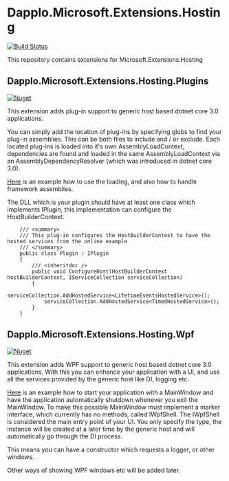 # Dapplo.Microsoft.Extensions.Hosting

[![Build Status](https://dev.azure.com/Dapplo/Dapplo.Microsoft.Extensions.Hosting/_apis/build/status/dapplo.Dapplo.Microsoft.Extensions.Hosting?branchName=master)](https://dev.azure.com/Dapplo/Dapplo.Microsoft.Extensions.Hosting/_build/latest?definitionId=6&branchName=master)

This repository contains extensions for Microsoft.Extensions.Hosting

Dapplo.Microsoft.Extensions.Hosting.Plugins
--------------------------------------------
[![Nuget](https://img.shields.io/nuget/v/Dapplo.Microsoft.Extensions.Hosting.Plugins.svg)](https://www.nuget.org/packages/Dapplo.Microsoft.Extensions.Hosting.Plugins/)

This extension adds plug-in support to generic host based dotnet core 3.0 applications.

You can simply add the location of plug-ins by specifying globs to find your plug-in assemblies.
This can be both files to include and / or exclude.
Each located plug-ins is loaded into it's own AssemblyLoadContext, dependencies are found and loaded in the same AssemblyLoadContext via an AssemblyDependencyResolver (which was introduced in dotnet core 3.0).

[Here](https://github.com/dapplo/Dapplo.Microsoft.Extensions.Hosting/blob/master/samples/Dapplo.Hosting.Sample.ConsoleDemo/Program.cs#L27)
 is an example how to use the loading, and also how to handle framework assemblies.
 
The DLL which is your plugin should have at least one class which implements IPlugin, this implementation can configure the HostBuilderContext.
```
    /// <summary>
    /// This plug-in configures the HostBuilderContext to have the hosted services from the online example
    /// </summary>
    public class Plugin : IPlugin
    {
        /// <inheritdoc />
        public void ConfigureHost(HostBuilderContext hostBuilderContext, IServiceCollection serviceCollection)
        {
            serviceCollection.AddHostedService<LifetimeEventsHostedService>();
            serviceCollection.AddHostedService<TimedHostedService>();
        }
    }
```


Dapplo.Microsoft.Extensions.Hosting.Wpf
---------------------------------------

[![Nuget](https://img.shields.io/nuget/v/Dapplo.Microsoft.Extensions.Hosting.Wpf.svg)](https://www.nuget.org/packages/Dapplo.Microsoft.Extensions.Hosting.Wpf/)

This extension adds WPF support to generic host based dotnet core 3.0 applications.
With this you can enhance your application with a UI, and use all the services provided by the generic host like DI, logging etc.

[Here](https://github.com/dapplo/Dapplo.Microsoft.Extensions.Hosting/blob/master/samples/Dapplo.Hosting.Sample.WpfDemo/Program.cs#L48) is an example how to start your application with a MainWindow and have the application automatically shutdown whenever you exit the MainWindow. To make this possible MainWindow must implement a marker interface, which currently has no methods, called IWpfShell. The IWpfShell is considered the main entry point of your UI. You only specify the type, the instance will be created at a later time by the generic host and will automatically go through the DI process.

This means you can have a constructor which requests a logger, or other windows.

Other ways of showing WPF windows etc will be added later.
